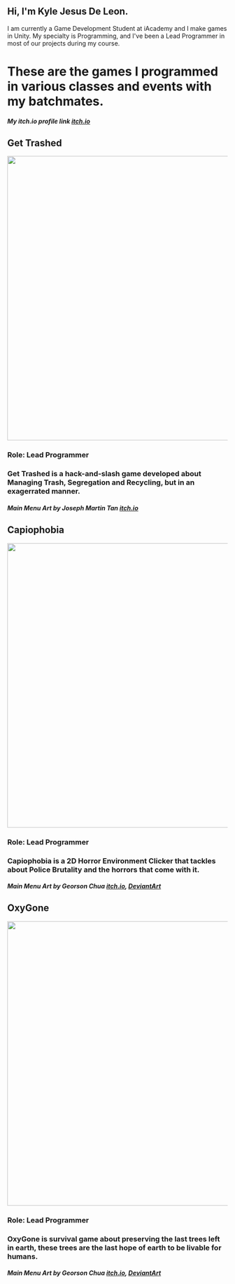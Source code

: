 ## Hi, I'm Kyle Jesus De Leon.
I am currently a Game Development Student at iAcademy and I make games in Unity.
My specialty is Programming, and I've been a Lead Programmer in most of our projects during my course.

# These are the games I programmed in various classes and events with my batchmates.

##### My itch.io profile link [itch.io](https://ultimatum9000.itch.io)

## Get Trashed
[<img src="https://drive.google.com/uc?export=view&id=1XpQpvtOXZy7moALUf4lxbLCJ7x08KS_q" style="width: 650px">](https://jk2k.itch.io/get-trashed)
### Role: Lead Programmer
### Get Trashed is a hack-and-slash game developed about Managing Trash, Segregation and Recycling, but in an exagerrated manner.
##### Main Menu Art by Joseph Martin Tan [itch.io](https://polydenta.itch.io/)

## Capiophobia
[<img src="https://drive.google.com/uc?export=view&id=1hVwufwTA60WV_pbfpubOUauGIf0ji8_-" style="width: 650px">](https://xvyce.itch.io/capiophobia)
### Role: Lead Programmer
### Capiophobia is a 2D Horror Environment Clicker that tackles about Police Brutality and the horrors that come with it.
##### Main Menu Art by Georson Chua [itch.io](https://zerogeorson.itch.io/), [DeviantArt](https://www.deviantart.com/zerogeorson/)

## OxyGone
[<img src="https://drive.google.com/uc?export=view&id=1LFw1AljNlJi60ygo9l2bV_BcW4LR543e" style="width: 650px">](https://xvyce.itch.io/oxygone)
### Role: Lead Programmer
### OxyGone is survival game about preserving the last trees left in earth, these trees are the last hope of earth to be livable for humans.
##### Main Menu Art by Georson Chua [itch.io](https://zerogeorson.itch.io/), [DeviantArt](https://www.deviantart.com/zerogeorson/)
